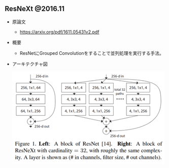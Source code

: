 ## ResNeXt @2016.11

- 原論文
  - https://arxiv.org/pdf/1611.05431v2.pdf

- 概要
  - ResNetにGrouped Convolutionをすることで並列処理を実行する手法。

- アーキテクチャ図

  ![](./img/cv_history_002_classification_resnext_architecture.png)